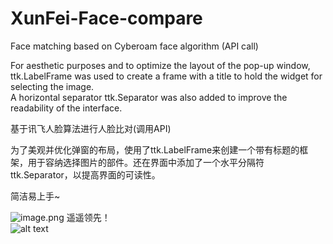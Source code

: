 # XunFei-Face-compare
Face matching based on Cyberoam face algorithm (API call)  

For aesthetic purposes and to optimize the layout of the pop-up window, ttk.LabelFrame was used to create a frame with a title to hold the widget for selecting the image.  
A horizontal separator ttk.Separator was also added to improve the readability of the interface.

基于讯飞人脸算法进行人脸比对(调用API)  

为了美观并优化弹窗的布局，使用了ttk.LabelFrame来创建一个带有标题的框架，用于容纳选择图片的部件。还在界面中添加了一个水平分隔符ttk.Separator，以提高界面的可读性。  

简洁易上手~

![image.png](https://s2.loli.net/2024/02/02/wH5lXKQDObRTgBZ.png) 
遥遥领先！  
![alt text](https://nimg.ws.126.net/?url=http%3A%2F%2Fdingyue.ws.126.net%2F2023%2F0416%2F2191007fj00rt61pm007ec000ej00mbm.jpg&thumbnail=660x2147483647&quality=80&type=jpg)